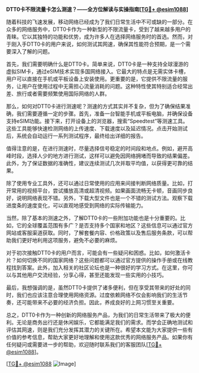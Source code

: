 **DTT0卡不限流量卡怎么测速？——全方位解读与实操指南[[TG💪+ @esim1088](https://t.me/s/esim1088)]**

随着科技的飞速发展，移动网络已经成为了我们日常生活中不可或缺的一部分。在众多的网络服务中，DTT0卡作为一种新型的不限流量卡，受到了越来越多用户的青睐。它以其独特的功能和优势，成为许多人在选择网络服务时的首选。然而，对于刚入手DTT0卡的用户来说，如何测试其网速，确保其性能符合预期，是一个需要深入了解的问题。

首先，我们需要明确什么是DTT0卡。简单来说，DTT0卡是一种支持全球漫游的虚拟SIM卡，通过eSIM技术实现多国网络接入。它最大的特点是无需实体卡槽，用户可以直接在手机或平板设备上安装使用。更重要的是，它提供不限流量的服务，让用户在使用过程中无需担心流量消耗的问题。这种特性使其特别适合经常出差、旅行或者需要频繁使用国际网络的人群。

那么，如何对DTT0卡进行测速呢？测速的方式其实并不复杂，但为了确保结果准确，我们需要遵循一定的步骤。首先，准备一台智能手机或平板电脑，并确保设备支持eSIM功能。接下来，打开设备上的浏览器，搜索“Speedtest”等测速工具。这些工具能够快速检测网络的上传速度、下载速度以及延迟情况。点击开始测试后，系统会自动运行一系列测试程序，最终给出详细的报告。

值得注意的是，在进行测速时，尽量选择信号稳定的时间段和地点。例如，避开高峰时段，选择人少的地方进行测试，这样可以避免因网络拥堵而导致的结果偏差。此外，为了保证数据的准确性，建议连续测试几次并取平均值，以获得更可靠的结果。

除了使用专业工具外，还可以通过日常使用的应用来间接判断网络质量。比如，打开常用的视频平台，尝试播放高清或超清视频。如果画面流畅无卡顿，音画同步良好，说明网络表现不错。另外，下载大型文件也是一个不错的测试方法。观察下载进度条的速度变化，可以直观地感受到网络的实际传输能力。

当然，除了基本的测速之外，了解DTT0卡的一些附加功能也是十分重要的。比如，它的全球覆盖范围有多广？是否支持多个国家和地区？这些信息可以通过官方网站或客服渠道获取。同时，了解套餐内容、价格政策以及售后服务条款，可以帮助我们更好地利用这项服务，避免不必要的麻烦。

对于初次接触DTT0卡的用户而言，可能会有一些疑问和困惑。比如，如何激活卡片？如何切换不同的国家网络？这些问题都可以通过官方提供的操作手册或在线教程找到答案。此外，加入相关的社区论坛也是一种很好的学习方式。在这里，你可以与其他用户交流经验，分享心得，甚至还能发现一些实用的小技巧。

最后，我想强调的是，虽然DTT0卡提供了诸多便利，但在享受其带来的好处的同时，我们也应该注意合理使用网络资源。过度依赖网络不仅会影响我们的生活节奏，还可能带来不必要的经济负担。因此，养成良好的上网习惯至关重要。

总之，DTT0卡作为一种创新的网络服务产品，为我们的日常生活带来了极大的便利。无论是商务出行还是休闲娱乐，它都能满足我们的需求。而学会正确地测试和评估其网速，则是我们充分发挥其潜力的关键所在。希望本文能为大家提供一些有价值的参考信息，帮助大家更好地理解和使用这款优秀的网络服务产品。如果你有任何疑问或需要进一步的帮助，欢迎随时联系我们的客服团队[[TG💪+ @esim1088](https://t.me/s/esim1088)]。

[[TG💪+ @esim1088](https://t.me/s/esim1088) ![Image](https://i.postimg.cc/4NQfJmqS/Snipaste-2025-05-13-00-14-12.png)]